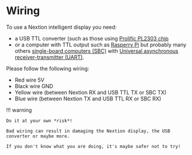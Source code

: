 # Wiring

To use a Nextion intelligent display you need:

- a USB TTL converter (such as those using [Prolific PL2303 chip](https://www.google.com/search?q=pl2303+usb+to+ttl)
- or a computer with TTL output such as [Rasperry Pi](https://www.raspberrypi.org/) but probably many others [single-board computers (SBC)](https://en.wikipedia.org/wiki/Single-board_computer) with [Universal asynchronous receiver-transmitter (UART)](https://en.wikipedia.org/wiki/Universal_asynchronous_receiver-transmitter).

Please follow the following wiring:

- Red wire 5V
- Black wire GND
- Yellow wire (between Nextion RX and USB TTL TX or SBC TX)
- Blue wire (between Nextion TX and USB TTL RX or SBC RX)

!!! warning

    Do it at your own *risk*!

    Bad wiring can result in damaging the Nextion display, the USB converter or maybe more.

    If you don't know what you are doing, it's maybe safer not to try!
